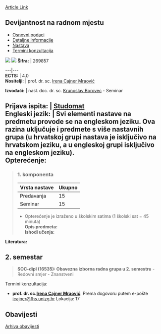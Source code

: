 [Article Link](https://www.fhs.hr/predmet/dnrm_a)

## Devijantnost na radnom mjestu
  * [Osnovni podaci](https://www.fhs.hr/predmet/dnrm_a#v1id-904796_807266_1_0 "Osnovni podaci")
  * [Detaljne informacije](https://www.fhs.hr/predmet/dnrm_a#v1id-904796_807266_1_1 "Detaljne informacije")
  * [Nastava](https://www.fhs.hr/predmet/dnrm_a#v1id-904796_807266_1_2 "Nastava")
  * [Termini konzultacija](https://www.fhs.hr/predmet/dnrm_a#v1id-904796_807266_1_3 "Termini konzultacija")


[![](https://www.fhs.hr/img/flags/gif/hr.gif)](https://www.fhs.hr/predmet/dnrm_a) [![](https://www.fhs.hr/img/flags/gif/gb.gif)](https://www.fhs.hr/en/course/datw_b)
**Šifra:** |  269857  
  
---|---  
**ECTS:** |  4.0   
**Nositelji:** |  prof. dr. sc. [Irena Cajner Mraović](https://www.fhs.hr/djelatnik/irena.cajner_mraovic)   
  
**Izvođači:** |  nasl. doc. dr. sc. [Krunoslav Borovec](https://www.fhs.hr/djelatnik/krunoslav.borovec) - Seminar  
  
**Prijava ispita:** |  [Studomat](http://www.isvu.hr/studomat)  
**Engleski jezik:** |  Svi elementi nastave na predmetu provode se na engleskom jeziku. Ova razina uključuje i predmete s više nastavnih grupa (u hrvatskoj grupi nastava je isključivo na hrvatskom jeziku, a u engleskoj grupi isključivo na engleskom jeziku).   
**Opterećenje:**  
---  
> ### 1. komponenta
> | Vrsta nastave | Ukupno  
> ---|---  
> Predavanja | 15  
> Seminar | 15  
> * Opterećenje je izraženo u školskim satima (1 školski sat = 45 minuta)   
**Opis predmeta:**  
> **Ishodi učenja:**  

  
**Literatura:**  

  
**2. semestar**  
---  
> **SOC-dipl (16535): Obavezna izborna radna grupa u 2. semestru** - Redovni smjer - Znanstveni  
>   
Termini konzultacija: 
  * **prof. dr. sc.[Irena Cajner Mraović](https://www.fhs.hr/djelatnik/irena.cajner_mraovic)**: 
Prema dogovoru putem e-pošte icajner@fhs.unizg.hr 
Lokacija: 17 


## Obavijesti
[Arhiva obavijesti](https://www.fhs.hr/predmet/dnrm_a?@=21ncb#news_124118 "Arhiva obavijesti")
